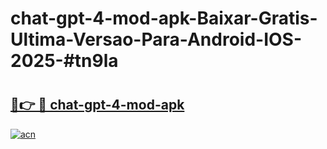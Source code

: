 # chat-gpt-4-mod-apk-Baixar-Gratis-Ultima-Versao-Para-Android-IOS-2025-#tn9la

# <h2><a href="https://ainizakaria.my?title=chat-gpt-4-mod-apk&ref=25M">🔗👉 🔴 chat-gpt-4-mod-apk</a></h2>

[![acn](https://github.com/user-attachments/assets/0f9c940e-d8b0-45ae-aac7-cd30a18b3e1c)](https://ainizakaria.my?title=chat-gpt-4-mod-apk&ref=25M)

